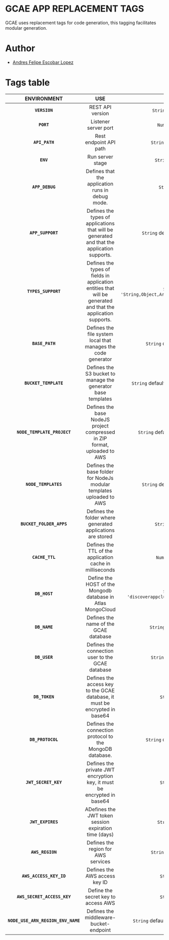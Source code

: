 # GCAE APP REPLACEMENT TAGS
GCAE uses replacement tags for code generation, this tagging facilitates modular generation.

# Author
- [Andres Felipe Escobar Lopez](https://github.com/DeveloperSenior)

# Tags table

|          ENVIRONMENT          |     USE     |      VALUE          |
| :--------------------: | :---------: | :-----------------: |
| **`VERSION`** | REST API version | `String` default `'v1.0.0'` |
| **`PORT`** | Listener server port | `Number` default `3000` |
| **`API_PATH`** | Rest endpoint API path | `String` default `'/api/v1'` |
| **`ENV`** | Run server stage | `String` default `'dllo'` |
| **`APP_DEBUG`** | Defines that the application runs in debug mode. | `String` default `'N'` |
| **`APP_SUPPORT`** | Defines the types of applications that will be generated and that the application supports.  | `String` default `'MONGO,POSTGRES'` |
| **`TYPES_SUPPORT`** | Defines the types of fields in application entities that will be generated and that the application supports. | `String` default `'String,Object,Array,Number,Date,Relationship'` |
| **`BASE_PATH`** | Defines the file system local that manages the code generator  | `String` default `'C:/tmp/gcae'` |
| **`BUCKET_TEMPLATE`** | Defines the S3 bucket to manage the generator base templates | `String` default `'{stage}-gcae-templates'` |
| **`NODE_TEMPLATE_PROJECT`** | Defines the base NodeJS project compressed in ZIP format, uploaded to AWS | `String` default `'node-template.zip'` |
| **`NODE_TEMPLATES`** | Defines the base folder for NodeJs modular templates uploaded to AWS | `String` default `'node-templates'` |
| **`BUCKET_FOLDER_APPS`** | Defines the folder where generated applications are stored | `String` default `'apps'` |
| **`CACHE_TTL`** | Defines the TTL of the application cache in milliseconds | `Number` default `86400` |
| **`DB_HOST`** | Define the HOST of the Mongodb database in Atlas MongoCloud | `String` default `'discoverappcluster0.224hpiv.mongodb.net'` |
| **`DB_NAME`** | Defines the name of the GCAE database | `String` default `'gcae-app'` |
| **`DB_USER`** | Defines the connection user to the GCAE database | `String` default `'gcaeapp'` |
| **`DB_TOKEN`** | Defines the access key to the GCAE database, it must be encrypted in base64 | `String` default `''`|
| **`DB_PROTOCOL`** | Defines the connection protocol to the MongoDB database. | `String` default `'mongodb+srv'` |
| **`JWT_SECRET_KEY`** | Defines the private JWT encryption key, it must be encrypted in base64 | `String` default `''` |
| **`JWT_EXPIRES`** | ADefines the JWT token session expiration time (days) | `String` default `'1d'` |
| **`AWS_REGION`** | Defines the region for AWS services | `String` default `us-east-1` |
| **`AWS_ACCESS_KEY_ID`** | Defines the AWS access key ID | `String` default `''` |
| **`AWS_SECRET_ACCESS_KEY`** | Define the secret key to access AWS | `String` default `''` |
| **`NODE_USE_ARN_REGION_ENV_NAME`** | Defines the middleware-bucket-endpoint | `String` default `'AWS_S3_USE_ARN_REGION'` |